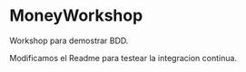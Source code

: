 # MoneyWorkshop
Workshop para demostrar BDD.

Modificamos el Readme para testear la integracion continua. 
